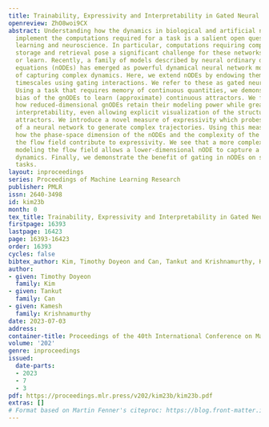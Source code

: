 ```yaml
---
title: Trainability, Expressivity and Interpretability in Gated Neural ODEs
openreview: ZhO8woi9CX
abstract: Understanding how the dynamics in biological and artificial neural networks
  implement the computations required for a task is a salient open question in machine
  learning and neuroscience. In particular, computations requiring complex memory
  storage and retrieval pose a significant challenge for these networks to implement
  or learn. Recently, a family of models described by neural ordinary differential
  equations (nODEs) has emerged as powerful dynamical neural network models capable
  of capturing complex dynamics. Here, we extend nODEs by endowing them with adaptive
  timescales using gating interactions. We refer to these as gated neural ODEs (gnODEs).
  Using a task that requires memory of continuous quantities, we demonstrate the inductive
  bias of the gnODEs to learn (approximate) continuous attractors. We further show
  how reduced-dimensional gnODEs retain their modeling power while greatly improving
  interpretability, even allowing explicit visualization of the structure of learned
  attractors. We introduce a novel measure of expressivity which probes the capacity
  of a neural network to generate complex trajectories. Using this measure, we explore
  how the phase-space dimension of the nODEs and the complexity of the function modeling
  the flow field contribute to expressivity. We see that a more complex function for
  modeling the flow field allows a lower-dimensional nODE to capture a given target
  dynamics. Finally, we demonstrate the benefit of gating in nODEs on several real-world
  tasks.
layout: inproceedings
series: Proceedings of Machine Learning Research
publisher: PMLR
issn: 2640-3498
id: kim23b
month: 0
tex_title: Trainability, Expressivity and Interpretability in Gated Neural {ODE}s
firstpage: 16393
lastpage: 16423
page: 16393-16423
order: 16393
cycles: false
bibtex_author: Kim, Timothy Doyeon and Can, Tankut and Krishnamurthy, Kamesh
author:
- given: Timothy Doyeon
  family: Kim
- given: Tankut
  family: Can
- given: Kamesh
  family: Krishnamurthy
date: 2023-07-03
address: 
container-title: Proceedings of the 40th International Conference on Machine Learning
volume: '202'
genre: inproceedings
issued:
  date-parts:
  - 2023
  - 7
  - 3
pdf: https://proceedings.mlr.press/v202/kim23b/kim23b.pdf
extras: []
# Format based on Martin Fenner's citeproc: https://blog.front-matter.io/posts/citeproc-yaml-for-bibliographies/
---
```

